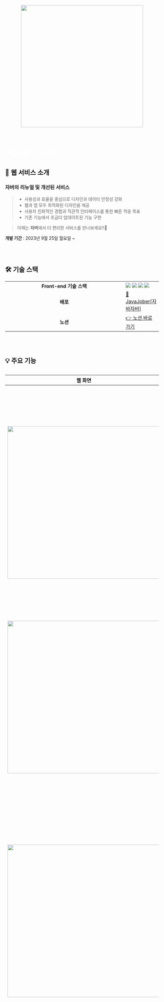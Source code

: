 ###

<div align="center">
<img align="center" src="https://github.com/Fastcampus-Final-Team3/jober-backend/assets/111266513/d0fb6abc-661b-46a3-be9b-a1b06e58776b" width="400" />  
</div>
<br>
<div align="left">
    <h1 align="left">
      <font align="left" size="6" color="#ffffff"> Jober [자버]</font>
    </h1>
  </div>

 <div id="1"></div>

## 📌 웹 서비스 소개
### **자버의 리뉴얼 및 개선된 서비스** 
> - 사용성과 효율을 중심으로 디자인과 데이터 안정성 강화
> - 웹과 앱 모두 최적화된 디자인을 제공
> - 사용자 친화적인 경험과 직관적 인터페이스를 통한 빠른 적응 목표
> - 기존 기능에서 조금더 업데이트된 기능 구현  <br>

> 이제는 **자버**에서 더 편리한 서비스를 만나보세요!!🤗 <br>

**개발 기간** : 2023년 9월 25일 월요일 ~

<br />

<div id="2"></div>
<br> 

## 🛠 기술 스택

<table align="center">
  <tr>
    <td align="center" width="400"><strong>Front-end 기술 스택</strong></td>
    <td>
       <img src="https://img.shields.io/badge/SpringBoot-6DB33F?style=flat-squre&logo=springboot&logoColor=white"> 
       <img src="https://img.shields.io/badge/Spring Data JPA-6DB33F?style=flat-squre&logo=spring&logoColor=white"> 
       <img src="https://img.shields.io/badge/Java 11-FF160B?style=flat-squre&logo=java&logoColor=white"> 
       <img src="https://img.shields.io/badge/Gradle-02303A?style=flat-squre&logo=gradle&logoColor=white"> 
    </td>
  </tr>
  <tr>
    <td align="center"><strong>배포</strong></td>
    <td>
      <a href="https://java-jober.netlify.app" target="_blank">
        🔗 JavaJober[자바자버]
      </a>
    </td>
  </tr>
  <tr>
    <td align="center"><strong>노션</strong></td>
    <td>
      <a href="https://spangle-rhubarb-620.notion.site/Java-Jober-fa3a64b84e99402fa5341aae843c5f19?pvs=4">
        👉 노션 바로가기
      </a>
    </td>
  </tr>
<table>
<br />
<div id="4"></div>
<br>

## 💡 주요 기능

| 웹 화면                                                                                                                                                           | 기능                                                                                                                    | 
| ----------------------------------------------------------------------------------------------------------------------------------------------------------------- | ------------------------------------------------------------------------------------------------------------------------------- | 
| <img src="https://github.com/Fastcampus-Final-Team3/jober-backend/assets/111266513/5a0f4822-cc75-4ff5-a1ff-903433db5688" width="500" />                                   | **홈**<br/> - 자버에서 로그인 후 나오는 홈페이지 API입니다. <br/> - 홈에서 간단한 개인 정보와 스페이스, 문서 등을 확인할 수 있습니다.              |                                                                                                                       |
| <img src="https://github.com/Fastcampus-Final-Team3/jober-backend/assets/111266513/205fcbac-767f-4b28-87ae-616fb94566be " width="500" />                                   | **카테고리**<br/> - 카테고리에 맞춰서 공유 페이지 형식을 각각 제공합니다.                                                                    |
| <img src="https://github.com/Fastcampus-Final-Team3/jober-backend/assets/111266513/efecd7ca-2f44-4e88-b8ea-cb2fba946f33 " width="500" />                                   | **블록 추가**<br/> - 공유 페이지에서 블록을 추가,삭제 및 작성하여 저장할 수 있습니다. <br/> - 블록 종류에는 파일 블록, 목록 블록, 자유 블록, SNS 블록이 있습니다.      |                                                
| <img src="https://github.com/Fastcampus-Final-Team3/jober-backend/assets/111266513/8f0040dc-923b-4c93-8a16-64e30c390f67 " width="500" />                                   | **템플릿**<br/> - '템플릿 추가하기' 탭 클릭 시 선택한 카테고리 별 추천 템플릿이 나옵니다. <br/> - '템플릿 선택하기' 모달에서 검색 바 클릭 시 모든 템플릿 데이터가 카테고리 별로 분류되어 나옵니다. <br/> - '템플릿 선택하기' 모달에서 키워드 검색 시 키워드에 맞는 템플릿이 나옵니다.                                                                |
| <img src="https://github.com/Fastcampus-Final-Team3/jober-backend/assets/111266513/278a36ce-bf0c-4c06-9baa-6c23199afcd0 " width="500" />                                   | **스타일 세팅**<br/> - 템플릿에 사용되는 스타일을 적용할 수 있는 탭입니다. <br/> - 배경, 블록 스타일, 테마를 설정할 수 있습니다.                                                                    |
| <img src="https://github.com/Fastcampus-Final-Team3/jober-backend/assets/111266513/a254c3ef-06da-4fda-848d-31e42fe91b61 " width="500" />                                   | **드래그앤드롭**<br/> - 블록 별로 드래그앤드롭하여 순서 이동이 가능합니다.                                                                    |
| <img src="https://github.com/Fastcampus-Final-Team3/jober-backend/assets/111266513/9da9a4bd-572a-4459-b637-e9f2f19ddbce " width="500" />                                   | **임시 저장**<br/>- 임시저장 내역이 있을 때, 저장 내역을 이어서 작성하거나 삭제할 수 있습니다.                                                                     |
| <img src="https://github.com/Fastcampus-Final-Team3/jober-backend/assets/111266513/5206bec2-467f-4e18-bb3c-c2d03e2744fd " width="500" />                                   | **저장 + 공유페이지 완성**<br/>- 커스텀한 블록과 스타일을 저장할 수 있습니다. <br/> - 완성된 공유페이지는 '외부 공개' 탭을 사용하여 전체 공개 할 수 있습니다.                                                         |
| <img src="https://github.com/Fastcampus-Final-Team3/jober-backend/assets/111266513/f1b91773-af64-4ca6-a71d-3a7d0eb345be " width="500" />                                   | **공유페이지 url**<br/>- 공유페이지 편집하기 시 url도 커스텀이 가능합니다. <br/> - url로 공유페이지에 접근이 가능합니다.       |
<br>

## 📂 프로젝트 구성도

|                                               <div align="center">아키텍쳐(Architecture)</div>                                                |
| :------------------------------------------------------------------------------------------------------------------------------------------: |
|        <img src="https://github.com/Fastcampus-Final-Team3/jober-backend/assets/111266513/4aa7c991-576a-4758-b7cf-6bd7b15d87c0 " width="900"/>        |
|                                                           **개체-관계 모델 (ERD)**                                                           |
| <img src="https://github.com/Fastcampus-Final-Team3/jober-backend/assets/111266513/23da776e-17a7-40ad-8f27-ae43d966d6d2" width="900" height="500" /> |

<br />
<div id="6"></div>

## 📂 API 명세서 [🔗](https://spangle-rhubarb-620.notion.site/API-0fc3026a2d764cc1a19a144eacc86a17)

|                                               <div align="center">API 명세서</div>                                                |
| :------------------------------------------------------------------------------------------------------------------------------------------: |
|        <img src="https://github.com/Fastcampus-Final-Team3/jober-backend/assets/111266513/d240c947-9496-42e5-b558-0391f1edc522 " width="900"/>        |

<br />
<div id="6"></div>

# ✨ 프로젝트 를 하면서 크게 배웠던 "리액트 불변성" 에 관하여. 

리액트에서는 state의 불변성을 지켜야 합니다.

```jsx
import { useState } from 'react';

export default function App() {
  const [cat, setCat] = useState({
    name: 'howoo',
    age: 6,
  });

  const handleChangeCatName = () => {
    cat.name = 'mango';
    setCat(cat);
  };
  console.log(cat); //{ name: 'mango', age: 6 }

  return (
    <div style={{ textAlign: 'center' }}>
      <div>고양이 이름 : {cat.name}</div>
      <button onClick={handleChangeCatName}>이름변경</button>
    </div>
  );
}
```

버튼을 누르면 console.log(cat)을 통해 실재 cat.name은 변경이 된것을 확인할 수 있지만 `cat`의 참조값은 그대로이기 때문에 재랜더링이 발생하지 않습니다.

<img width="194" alt="image" src="https://github.com/Fastcampus-Final-Team3/jober-frontend/assets/87072568/69c1b757-7c91-46c7-8e94-41ecbcaa42f6">

불변성을 지켜야한다는 의미는 얕은 비교를 하는 리액트의 특성상 참조형 데이터의 원본은 `변하지 않게` 유지해야하고 재랜더링을 위해 새로운 참조값을 set해야 함을 의미 합니다.

본 프로젝트에서는 wall(공용페이지에서 보여지는 모든 정보) 객체가 있습니다.

```ts
const wall = {
  category: 'personal',
  memberId: 1,
  spaceId: 1,
  shareURL: 'howooking',
  wallInfoBlock: {
    wallInfoBlockId: 9,
    wallInfoTitle: '이호우',
    wallInfoDescription: '안녕하세요. 고양이 개발자 이호우입니다.',
    wallInfoImgURL: 'https://avatars.githubusercontent.com/u/87072568?v=4',
    backgroundImgURL:
      'https://images.unsplash.com/photo-1696251143046-2d32fb985b59?ixlib=rb-4.0.3&ixid=M3wxMjA3fDB8MHxwaG90by1wYWdlfHx8fGVufDB8fHx8fA%3D%3D&auto=format&fit=crop&w=2670&q=80',
  },
  blocks: [
    {
      blockUUID: '1108fff1-0106-4340-b505-280e15626ecc',
      blockType: 'listBlock',
      subData: [
        {
          listBlockId: 33,
          listLabel: '학력/경력',
          listTitle: '학력',
          listDescription: '서울대학교',
          isLink: false,
        },
      ],
    },
    ... 생략
```

## ✅ 문제점의 시초

-> 공유 페이지에서 발생하는 모든 onChange 이벤트는 wall 내부 값들을 실시간을 변경시켜야 합니다.

예를 들어 `wall.wallInfoBlock.wallInfoTitle`값을 새로운 값으로 변경하기 위해서는 다음과 같이 해야 합니다.

```jsx
setWall({
  ...wall,
  wallInfoBlock: { ...wall.wallInfoBlock, wallInfoTitle: '새로운 값' },
});
```

위와 같이 wall 객체의 깊이가 얕은 경우는 어렵지 않게 불변성을 지킬 수 있으나 깊이가 깊어짐에 따라 불변성을 지키는 것은 불가능에 가까워 집니다.


## ✅ 문제 해결 방법

-> 이 문제를 해결해주는 라이브러리가 'IMMER' 입니다.  <br/> 
문제점에 대한 해결 방법을 찾고 해당 라이브러리를 찾아 적용하기까지 많은 시간이 걸렸습니다.  <br/> 
이전에는 react 의 장점만 경험했던 부분과는 다르게, 해당 문제를 겪으면서 react 의 단점도 확연하게 느낄수 있게 된 경험이였습니다. <br/> 
사용하는 기술 스택에 대해 장,단점을 모두 깨닫은 후에 해결 방안을 찾던 도중 react의 단점을 최소화 할수 있고, 더 나은 코드 개선을 위한 라이브러리 `IMMER'을 선택하게 되었습니다. 


`IMMER`를 사용하면 기존의 객체의 값를 다루는 문법을 사용하여 state를 업데이트 시켜줄 수 있습니다.

###  ✅ `IMMER` 적용 방법

```js
import { produce } from 'immer';

setWall(
  produce(wall, (draft) => {
    draft.wallInfoBlock.wallInfoTitle = '새로운 값';
  }),
);
```
